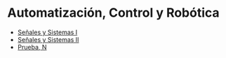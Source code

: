 # Automatización, Control y Robótica

- [Señales y Sistemas I](Señales%20y%20Sistemas%20I.md)
- [Señales y Sistemas II](Señales%20y%20Sistemas%20II.md)
- [Prueba, N](Prueba%2C%20N.md)

